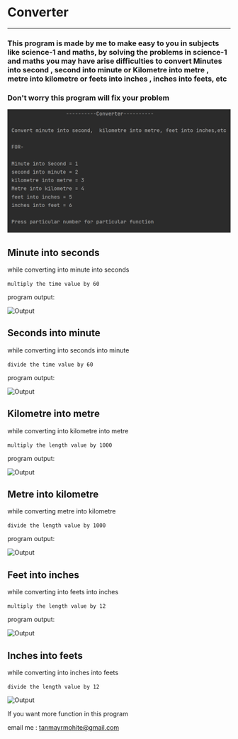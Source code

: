 # Converter
<hr>

### This program is made by me to make easy to you in subjects like science-1 and maths, by solving the problems in science-1 and maths you may have arise difficulties to convert Minutes into second , second into minute or Kilometre into metre , metre into kilometre or feets into inches , inches into feets, etc

### Don't worry this program will fix your problem

![Output](outputs/p.png)

## Minute into seconds

while converting into minute into seconds

```multiply the time value by 60```

program output:

![Output](outputs/ms.png)

## Seconds into minute
while converting into seconds into minute

```divide the time value by 60```

program output:

![Output](outputs/sm.png)

## Kilometre into metre
while converting into kilometre into metre

```multiply the length value by 1000```

program output:

![Output](outputs/km.png)

## Metre into kilometre

while converting metre into kilometre

```divide the length value by 1000```

program output:

![Output](outputs/mk.png)

## Feet into inches
while converting into feets into inches

```multiply the length value by 12```

program output:

![Output](outputs/fi.png)

## Inches into feets
while converting into inches into feets

```divide the length value by 12```

![Output](outputs/if.png)


If you want more function in this program 

email me : tanmayrmohite@gmail.com

